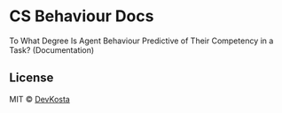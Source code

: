 # CS Behaviour Docs

To What Degree Is Agent Behaviour Predictive of Their Competency in a Task? (Documentation)

## License

MIT © [DevKosta](https://github.com/DevKosta)
